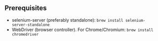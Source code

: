 ## Prerequisites
- selenium-server (preferably standalone): `brew install selenium-server-standalone`
- WebDriver (browser controller). For Chrome/Chromium: `brew install chromedriver`
